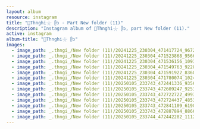 ```yaml
---
layout: album
resource: instagram
title: "🐚Thnghi𓇼 ᥫ᭡ - Part New folder (11)"
description: "Instagram album of 🐚Thnghi𓇼 ᥫ᭡, part New folder (11)."
active: instagram
album-title: "🐚Thnghi𓇼 ᥫ᭡"
images:
  - image_path: _.thngi_/New folder (11)/20241225_230304_471417724_967249992124915_446601697730512243_n.jpg
  - image_path: _.thngi_/New folder (11)/20241225_230304_471523868_956654156381680_5783406164815938085_n.jpg
  - image_path: _.thngi_/New folder (11)/20241225_230304_471536156_1093703458905170_853249843612049161_n.jpg
  - image_path: _.thngi_/New folder (11)/20241225_230304_471549763_922878349558335_7666823876251337001_n.jpg
  - image_path: _.thngi_/New folder (11)/20241225_230304_471591922_836081188548488_1297923406843243337_n.jpg
  - image_path: _.thngi_/New folder (11)/20241225_230304_471780074_1024348162788187_4985764128550172240_n.jpg
  - image_path: _.thngi_/New folder (11)/20250105_233743_472441336_935660565324567_576452383326699979_n.jpg
  - image_path: _.thngi_/New folder (11)/20250105_233743_472609247_925307163125410_6770470506064935340_n.jpg
  - image_path: _.thngi_/New folder (11)/20250105_233743_472722722_499362752669206_5038765695487237885_n.jpg
  - image_path: _.thngi_/New folder (11)/20250105_233743_472724437_485365657941315_5158943208098436129_n.jpg
  - image_path: _.thngi_/New folder (11)/20250105_233743_472841109_619066710581721_242276756004513902_n.jpg
  - image_path: _.thngi_/New folder (11)/20250105_233743_472887894_886604103630040_1512224778835186366_n.jpg
  - image_path: _.thngi_/New folder (11)/20250105_233744_472442282_1112888876674164_6584647596076141410_n.jpg
---
```

